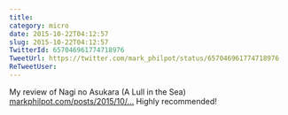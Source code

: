 ```yaml
---
title: 
category: micro
date: 2015-10-22T04:12:57
slug: 2015-10-22T04:12:57
TwitterId: 657046961774718976
TweetUrl: https://twitter.com/mark_philpot/status/657046961774718976
ReTweetUser: 
---
```


My review of Nagi no Asukara (A Lull in the Sea) [markphilpot.com/posts/2015/10/…](http://markphilpot.com/posts/2015/10/21/review_nagi_no_asukara/) Highly recommended!